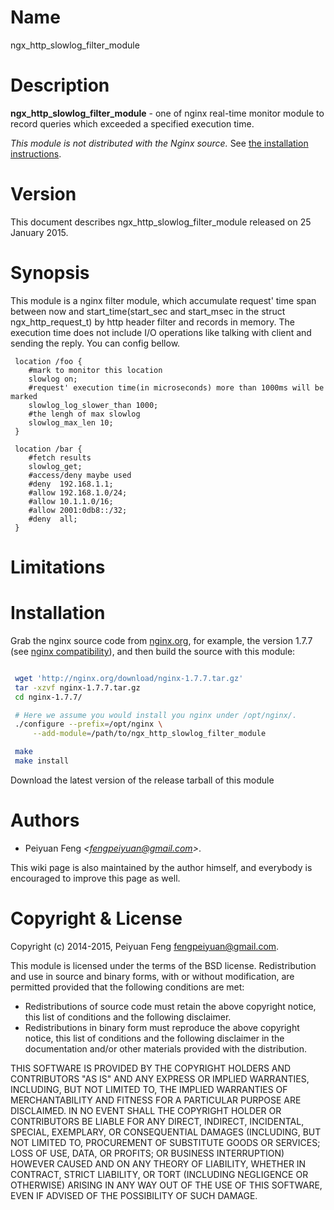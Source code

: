Name
====

ngx_http_slowlog_filter_module

Description
===========

**ngx_http_slowlog_filter_module** - one of nginx real-time monitor module to record queries which exceeded a specified execution time. 


*This module is not distributed with the Nginx source.* See [the installation instructions](#installation).


Version
=======

This document describes ngx_http_slowlog_filter_module released on 25 January 2015.

Synopsis
========

This module is a nginx filter module, which accumulate request' time span between now and start_time(start_sec and start_msec in the struct ngx_http_request_t) by http header filter and records in memory. The execution time does not include I/O operations like talking with client and sending the reply.
You can config bellow.
```nginx
 location /foo {
	#mark to monitor this location
	slowlog on; 
	#request' execution time(in microseconds) more than 1000ms will be marked
	slowlog_log_slower_than 1000;
	#the lengh of max slowlog
	slowlog_max_len 10;
 }

 location /bar {
	#fetch results
	slowlog_get;
	#access/deny maybe used
	#deny  192.168.1.1;
	#allow 192.168.1.0/24;
	#allow 10.1.1.0/16;
	#allow 2001:0db8::/32;
	#deny  all;
 }

```

Limitations
===========


Installation
============

Grab the nginx source code from [nginx.org](http://nginx.org/), for example,
the version 1.7.7 (see [nginx compatibility](#compatibility)), and then build the source with this module:

```bash

 wget 'http://nginx.org/download/nginx-1.7.7.tar.gz'
 tar -xzvf nginx-1.7.7.tar.gz
 cd nginx-1.7.7/

 # Here we assume you would install you nginx under /opt/nginx/.
 ./configure --prefix=/opt/nginx \
     --add-module=/path/to/ngx_http_slowlog_filter_module

 make
 make install
```

Download the latest version of the release tarball of this module

Authors
=======

* Peiyuan Feng *&lt;fengpeiyuan@gmail.com&gt;*.

This wiki page is also maintained by the author himself, and everybody is encouraged to improve this page as well.

Copyright & License
===================

Copyright (c) 2014-2015, Peiyuan Feng <fengpeiyuan@gmail.com>.

This module is licensed under the terms of the BSD license.
Redistribution and use in source and binary forms, with or without
modification, are permitted provided that the following conditions
are met:

* Redistributions of source code must retain the above copyright notice, this list of conditions and the following disclaimer.
* Redistributions in binary form must reproduce the above copyright notice, this list of conditions and the following disclaimer in the documentation and/or other materials provided with the distribution.

THIS SOFTWARE IS PROVIDED BY THE COPYRIGHT HOLDERS AND CONTRIBUTORS
"AS IS" AND ANY EXPRESS OR IMPLIED WARRANTIES, INCLUDING, BUT NOT
LIMITED TO, THE IMPLIED WARRANTIES OF MERCHANTABILITY AND FITNESS FOR
A PARTICULAR PURPOSE ARE DISCLAIMED. IN NO EVENT SHALL THE COPYRIGHT
HOLDER OR CONTRIBUTORS BE LIABLE FOR ANY DIRECT, INDIRECT, INCIDENTAL,
SPECIAL, EXEMPLARY, OR CONSEQUENTIAL DAMAGES (INCLUDING, BUT NOT LIMITED
TO, PROCUREMENT OF SUBSTITUTE GOODS OR SERVICES; LOSS OF USE, DATA, OR
PROFITS; OR BUSINESS INTERRUPTION) HOWEVER CAUSED AND ON ANY THEORY OF
LIABILITY, WHETHER IN CONTRACT, STRICT LIABILITY, OR TORT (INCLUDING
NEGLIGENCE OR OTHERWISE) ARISING IN ANY WAY OUT OF THE USE OF THIS
SOFTWARE, EVEN IF ADVISED OF THE POSSIBILITY OF SUCH DAMAGE.
